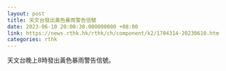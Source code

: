 ```yaml
---
layout: post
title: 天文台發出黃色暴雨警告信號
date: 2023-06-10 20:00:30.000000000 +08:00
link: https://news.rthk.hk/rthk/ch/component/k2/1704314-20230610.htm
categories: rthk
---
```


天文台晚上8時發出黃色暴雨警告信號。
